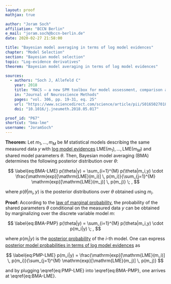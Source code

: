 ```yaml
---
layout: proof
mathjax: true

author: "Joram Soch"
affiliation: "BCCN Berlin"
e_mail: "joram.soch@bccn-berlin.de"
date: 2020-02-27 21:58:00

title: "Bayesian model averaging in terms of log model evidences"
chapter: "Model Selection"
section: "Bayesian model selection"
topic: "Log-evidence derivatives"
theorem: "Bayesian model averaging in terms of log model evidences"

sources:
  - authors: "Soch J, Allefeld C"
    year: 2018
    title: "MACS – a new SPM toolbox for model assessment, comparison and selection"
    in: "Journal of Neuroscience Methods"
    pages: "vol. 306, pp. 19-31, eq. 25"
    url: "https://www.sciencedirect.com/science/article/pii/S0165027018301468"
    doi: "10.1016/j.jneumeth.2018.05.017"

proof_id: "P67"
shortcut: "bma-lme"
username: "JoramSoch"
---
```



**Theorem:** Let $m_1, \ldots, m_M$ be $M$ statistical models describing the same measured data $y$ with [log model evidences](/D/lme) $\mathrm{LME}(m_1), \ldots, \mathrm{LME}(m_M)$ and shared model parameters $\theta$. Then, Bayesian model averaging (BMA) determines the following posterior distribution over $\theta$:

$$ \label{eq:BMA-LME}
p(\theta|y) = \sum_{i=1}^{M} p(\theta|m_i,y) \cdot \frac{\mathrm{exp}[\mathrm{LME}(m_i)] \, p(m_i)}{\sum_{j=1}^{M} \mathrm{exp}[\mathrm{LME}(m_j)] \, p(m_j)} \; ,
$$

where $p(\theta \vert m_i,y)$ is the posterior distributions over $\theta$ obtained using $m_i$.


**Proof:** According to the [law of marginal probability](/P/prob-lmp), the probability of the shared parameters $\theta$ conditional on the measured data $y$ can be obtained by marginalizing over the discrete variable model $m$:

$$ \label{eq:BMA-PMP}
p(\theta|y) = \sum_{i=1}^{M} p(\theta|m_i,y) \cdot p(m_i|y) \; ,
$$

where $p(m_i \vert y)$ is the [posterior probability](/D/pmp) of the $i$-th model. One can express [posterior model probabilities in terms of log model evidences](/P/pmp-lme) as

$$ \label{eq:PMP-LME}
p(m_i|y) = \frac{\mathrm{exp}[\mathrm{LME}(m_i)] \, p(m_i)}{\sum_{j=1}^{M} \mathrm{exp}[\mathrm{LME}(m_j)] \, p(m_j)}
$$

and by plugging \eqref{eq:PMP-LME} into \eqref{eq:BMA-PMP}, one arrives at \eqref{eq:BMA-LME}.